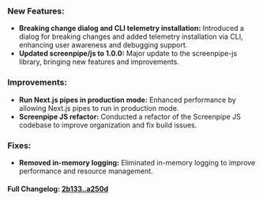### **New Features:**
- **Breaking change dialog and CLI telemetry installation:** Introduced a dialog for breaking changes and added telemetry installation via CLI, enhancing user awareness and debugging support.
- **Updated screenpipe/js to 1.0.0:** Major update to the screenpipe-js library, bringing new features and improvements.

### **Improvements:**
- **Run Next.js pipes in production mode:** Enhanced performance by allowing Next.js pipes to run in production mode.
- **Screenpipe JS refactor:** Conducted a refactor of the Screenpipe JS codebase to improve organization and fix build issues.

### **Fixes:**
- **Removed in-memory logging:** Eliminated in-memory logging to improve performance and resource management.

#### **Full Changelog:** [2b133..a250d](https://github.com/mediar-ai/screenpipe/compare/2b133..a250d)

